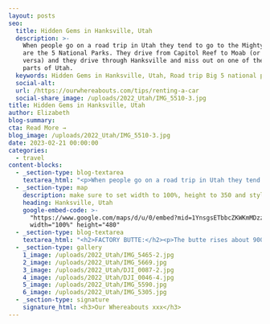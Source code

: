 ```yaml
---
layout: posts
seo:
  title: Hidden Gems in Hanksville, Utah
  description: >-
    When people go on a road trip in Utah they tend to go to the Mighty 5, which
    are the 5 National Parks. They drive from Capitol Reef to Moab (or vice
    versa) and they drive through Hanksville and miss out on one of the best
    parts of Utah.
  keywords: Hidden Gems in Hanksville, Utah, Road trip Big 5 national parks.
  social-alt:
  url: /https://ourwhereabouts.com/tips/renting-a-car
  social-share_image: /uploads/2022_Utah/IMG_5510-3.jpg
title: Hidden Gems in Hanksville, Utah
author: Elizabeth
blog-summary:
cta: Read More →
blog_image: /uploads/2022_Utah/IMG_5510-3.jpg
date: 2023-02-21 00:00:00
categories:
  - travel
content-blocks:
  - _section-type: blog-textarea
    textarea_html: "<p>When people go on a road trip in Utah they tend to go to the Mighty 5, which are the 5 National Parks. They drive from Capitol Reef to Moab (or vice versa) and they drive through Hanksville and miss out on one of the best parts of Utah.</p><p>Hanksville is a small town located in the southern part of the state of Utah, United States. It is situated in Wayne County and is surrounded by several national parks and recreational areas, including Capitol Reef National Park, Glen Canyon National Recreation Area, and the San Rafael Swell.</p><p>The town of Hanksville has a population of around 200 people and offers a few restaurants, gas stations, and lodging options for visitors. It is located about 130 miles south of Salt Lake City and 75 miles northwest of Lake Powell.</p><p>\_</p>"
  - _section-type: map
    description: make sure to set width to 100%, height to 350 and style to border 2
    heading: Hanksville, Utah
    google-embed-code: >-
      "https://www.google.com/maps/d/u/0/embed?mid=1YnsgsETbbcZKWKmMDzzD3YepoV6RWP4&ehbc=2E312F"
      width="100%" height="480"
  - _section-type: blog-textarea
    textarea_html: "<h2>FACTORY BUTTE:</h2><p>The butte rises about 900ft from the desert floor with mesmerizing ripples and distinctive rock veins.</p><p>The area around Factory Butte is known for its rugged beauty, colorful sandstone formations, and unique geology. Visitors can hike, bike, and camp in the area, but they should be aware that the landscape is fragile and should be treated with care to preserve its natural beauty.</p><p>Visitors should be prepared for remote travel and limited services in the area. The best time to visit Factory Butte is in the spring and fall when temperatures are cooler and the weather is more pleasant.</p><p>•𝑳𝒐𝒄𝒂𝒕𝒊𝒐𝒏: Located 12 miles west of Hanksville (20 minutes) along the Caineville Wash Road.</p><p>•𝑯𝒐𝒘 𝒕𝒐 𝒈𝒆𝒕 𝒕𝒉𝒆𝒓𝒆: You can find it on Google Maps/Waze, just type in “Factory Butte”.</p><p>•𝑾𝒉𝒆𝒏 𝒕𝒐 𝒗𝒊𝒔𝒊𝒕: Sunset is the best time to visit. Once the sun sets, the colors/hues of the butte and surrounding areas change substantially and it is blown out.</p><p>•𝑨𝒄𝒄𝒆𝒔𝒔: There are lots of places to stop and take pictures of this butte, there is also a road you can drive into to get a closer look at it but during the rainy season you'll need a 4WD to get up close.</p><p>\_</p><h2>MOONSCAPE OVERLOOK:&nbsp;</h2><p>Moonscape Overlook offers visitors a stunning panoramic view of the surrounding landscape, which has been eroded into a unique and otherworldly terrain that resembles the surface of the moon.</p><p>The viewpoint can be reached via a short dirt road that leads to a small parking area. From there, visitors can walk a short distance to the edge of the overlook and enjoy the breathtaking view.</p><p>•𝑳𝒐𝒄𝒂𝒕𝒊𝒐𝒏: Located about 6 miles southwest of Hanksville (30-minute drive).</p><p>•𝑯𝒐𝒘 𝒕𝒐 𝒈𝒆𝒕 𝒕𝒉𝒆𝒓𝒆: It's the same route you take to get to Factory Butte and turn right, at these coordinates 38.4487810, -110.8825910, to a rougher dirt road. Once you turn, add 38.4522250, -110.8380570 to reach your final destination.</p><p>•𝑾𝒉𝒆𝒏 𝒕𝒐 𝒗𝒊𝒔𝒊𝒕: Sunset is the best time to visit.</p><p>•𝑨𝒄𝒄𝒆𝒔𝒔: You need a 4x4 to get here, if you have a low clearance/two-wheel drive, take it slow and turn around if you feel like you get to a part that will be too difficult. Don't go during the rainy season.</p><p>\_</p><h2>LONG DONG SILVER:</h2><p>Long Dong Silver is one of the coolest spots we've been to. This place has two black spires that rise up and make you feel like you were pulled into a Lord of the Rings scene. it has no official name but is nicknamed “Long Dong Silver”, to us it looks like Mordor.</p><p>•𝑳𝒐𝒄𝒂𝒕𝒊𝒐𝒏: 9 minutes from Hanksville.</p><p>•𝑯𝒐𝒘 𝒕𝒐 𝒈𝒆𝒕 𝒕𝒉𝒆𝒓𝒆: Drive 8 miles on Route 24 to the following coordinates 38.3695667, -110.8405937 and park on the right side. Then walk 2 miles to the following coordinates: 38.3938608, -110.8322735. If you've got a 4x4 you can get closer and walk less.</p><p>•𝑾𝒉𝒆𝒏 𝒕𝒐 𝒗𝒊𝒔𝒊𝒕: Sunrise and sunsets are both great times to visit.</p><p>\_</p><h2>GOBLIN VALLEY STATE PARK:</h2><p>Goblin Valley State Park is such a fun place to explore. The park is named after its unusual rock formations, which resemble goblins or hoodoos. These formations were created over millions of years by the weathering of sandstone and erosion.</p><p>•𝑳𝒐𝒄𝒂𝒕𝒊𝒐𝒏: 1.5 hours away from Moab and 30 minutes from Hanksville.</p><p>•𝑬𝒏𝒕𝒓𝒂𝒏𝒄𝒆 𝑭𝒆𝒆: $20 per person.</p><p>•𝑯𝒐𝒘 𝒕𝒐 𝒈𝒆𝒕 𝒕𝒉𝒆𝒓𝒆: Just enter \"Goblin Valley state park to your Waze/Google Maps and it'll lead the way.</p><p>•𝑫𝒓𝒐𝒏𝒆𝒔: Permits may be obtained at the visitor center for a fee of $10.00.</p><p>\_</p><h2>BENTONITE HILLS:</h2><p>The Bentonite Hills consist of blue, red, purple, and green clays created by volcanic ash, giving the hills a rainbow color. You should be aware that the area is remote and undeveloped, and you should come prepared with plenty of water, food, and other supplies.</p><p>•𝑳𝒐𝒄𝒂𝒕𝒊𝒐𝒏: East of Capitol Reef National Park, the Bentonite Hills are not part of the national park system.</p><p>•𝑯𝒐𝒘 𝒕𝒐 𝒈𝒆𝒕 𝒕𝒉𝒆𝒓𝒆: You can find it on Google Maps/Waze, just type in “Bentonite Hills”.</p><p>•𝑾𝒉𝒆𝒏 𝒕𝒐 𝒗𝒊𝒔𝒊𝒕: Sunset is the best time to visit.</p><p>•𝑨𝒄𝒄𝒆𝒔𝒔: You need a 4x4 to get here, if you have a low clearance or two-wheel drive, take it slow and turn around if you feel like you get to a part that will be too difficult. You don’t want to get stuck in this area as cell phone service is pretty bad.</p><p>\_</p><h2>MARS DESERT RESEARCH CENTER:</h2><p>The Mars Desert Research Station is part of the Mars Society, a non-profit organization dedicated to promoting the exploration and settlement of Mars. The Desert Research Station is designed to simulate the conditions of a Martian habitat, and it serves as a testing ground for new technologies, scientific research, and human behavior in extreme environments. The station is a private research facility. They do not at any time offer tours nor are they open to visitors. People are allowed to pass the campus from Cow Dung Road and are welcome to stop and park where permitted and view the station from that spot.</p><p>•𝑳𝒐𝒄𝒂𝒕𝒊𝒐𝒏: Mars Desert Research Station is situated 4 km east of Long Dong Silver. located about 12 miles northwest of Hanksville, Utah, in a remote and isolated area of the desert.&nbsp;</p><p>•𝑯𝒐𝒘 𝒕𝒐 𝒈𝒆𝒕 𝒕𝒉𝒆𝒓𝒆:&nbsp; You can find it on Google Maps/Waze, just type in “Mars Desert Research Center”.</p><p>•𝑨𝒄𝒄𝒆𝒔𝒔: Visitors should be prepared for rugged conditions and should bring appropriate clothing, food, and water for their visit. You don’t necessarily need a high-clearance vehicle but if it rains you might need one.</p>"
  - _section-type: gallery
    1_image: /uploads/2022_Utah/IMG_5465-2.jpg
    2_image: /uploads/2022_Utah/IMG_5669.jpg
    3_image: /uploads/2022_Utah/DJI_0087-2.jpg
    4_image: /uploads/2022_Utah/DJI_0046-4.jpg
    5_image: /uploads/2022_Utah/IMG_5590.jpg
    6_image: /uploads/2022_Utah/IMG_5305.jpg
  - _section-type: signature
    signature_html: <h3>Our Whereabouts xxx</h3>
---
```

